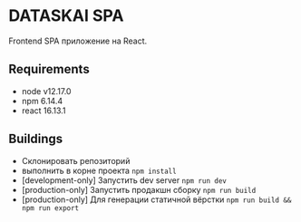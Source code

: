 # DATASKAI SPA

Frontend SPA приложение на React.

## Requirements
  * node v12.17.0
  * npm 6.14.4
  * react 16.13.1

## Buildings
  * Склонировать репозиторий
  * выполнить в корне проекта `npm install`  
  * [development-only] Запустить dev server `npm run dev`
  * [production-only] Запустить продакшн сборку `npm run build`
  * [production-only] Для генерации статичной вёрстки `npm run build && npm run export`  
